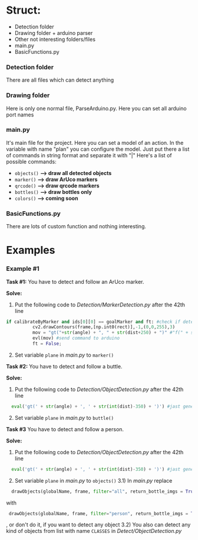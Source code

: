 # Struct:
- Detection folder
- Drawing folder + arduino parser
- Other not interesting folders/files
- main.py
- BasicFunctions.py


### Detection folder
  There are all files which can detect anything
  
### Drawing folder
  Here is only one normal file, ParseArduino.py. Here you can set all arduino port names
  
### main.py
  It's main file for the project. Here you can set a model of an action. 
  In the variable with name "plan" you can configure the model. Just put there a list of commands in string format and separate it with "|"
  Here's a list of possible commands:
  - ```objects()``` **--> draw all detected objects**
  - ```marker()```  **--> draw ArUco markers**
  - ```qrcode()```  **--> draw qrcode markers**
  - ```bottles()``` **--> draw bottles only**
  - ```colors()```  **--> coming soon**

### BasicFunctions.py
  There are lots of custom function and nothing interesting.

# Examples

### Example #1 ###

  **Task #1:**
      You have to detect and follow an ArUco marker.
      
  **Solve:**
  1) Put the following code to *Detection/MarkerDetection.py*  after the 42th line
  ``` python
  if calibrateByMarker and ids[0][0] == goalMarker and ft: #check if detected marker looks like a goal marker; "ft" make it only one time
            cv2.drawContours(frame,[np.int0(rect)],-1,(0,0,255),3)
            mov = "gt("+str(angle) + ", " + str(dist+250) + ")" #"f(" + str(dist-200) + ")" #generate command for arduino
            evl(mov) #send command to arduino
            ft = False;
  ```
  2) Set variable ```plane``` in *main.py* to ```marker()```
  
  
  **Task #2:**
      You have to detect and follow a buttle.
      
  **Solve:**
  1) Put the following code to *Detection/ObjectDetection.py*  after the 42th line
  ``` python
	eval('gt(' + str(angle) + ', ' + str(int(dist)-350) + ')') #jast generate and send command to the Arduino (angle and dist are already calculated)
  ```
  2) Set variable ```plane``` in *main.py* to ```buttle()```
  
  
  
   **Task #3**
      You have to detect and follow a person.
      
  **Solve:**
  1) Put the following code to *Detection/ObjectDetection.py*  after the 42th line
  ``` python
	eval('gt(' + str(angle) + ', ' + str(int(dist)-350) + ')') #jast generate and send command to the Arduino (angle and dist are already calculated)
  ```
  2) Set variable ```plane``` in *main.py* to ```objects()```
  3.1) In *main.py* replace 
  ``` python
	drawObjects(globalName, frame, filter="all", return_bottle_imgs = True)
  ```
   with 
   ``` python
	drawObjects(globalName, frame, filter="person", return_bottle_imgs = True)
  ```
  , or don't do it, if you want to detect any object 
  3.2) You also can detect any kind of objects from list with name ```CLASSES``` in *Detect/ObjectDetection.py*
  
  
  
  
